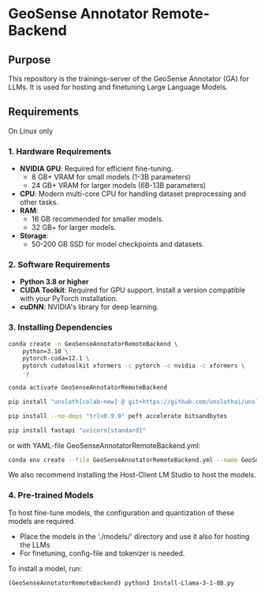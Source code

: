 # GeoSense Annotator Remote-Backend
## Purpose
This repository is the trainings-server of the GeoSense Annotator (GA) for LLMs. It is used for hosting
and finetuning Large Language Models.

## Requirements
On Linux only

### 1. Hardware Requirements
- **NVIDIA GPU**: Required for efficient fine-tuning. 
  - 8 GB+ VRAM for small models (1-3B parameters)
  - 24 GB+ VRAM for larger models (6B-13B parameters)
- **CPU**: Modern multi-core CPU for handling dataset preprocessing and other tasks.
- **RAM**: 
  - 16 GB recommended for smaller models.
  - 32 GB+ for larger models.
- **Storage**: 
  - 50-200 GB SSD for model checkpoints and datasets.

### 2. Software Requirements
- **Python 3.8 or higher**
- **CUDA Toolkit**: Required for GPU support. Install a version compatible with your PyTorch installation.
- **cuDNN**: NVIDIA's library for deep learning.

### 3. Installing Dependencies
```bash
conda create -n GeoSenseAnnotatorRemoteBackend \
    python=3.10 \
    pytorch-cuda=12.1 \
    pytorch cudatoolkit xformers -c pytorch -c nvidia -c xformers \
    -y

conda activate GeoSenseAnnotatorRemoteBackend

pip install "unsloth[colab-new] @ git+https://github.com/unslothai/unsloth.git"

pip install --no-deps "trl<0.9.0" peft accelerate bitsandbytes

pip install fastapi "uvicorn[standard]"
```
or with YAML-file GeoSenseAnnotatorRemoteBackend.yml:
```bash
conda env create --file GeoSenseAnnotatorRemoteBackend.yml --name GeoSenseAnnotatorRemoteBackend
```

We also recommend installing the Host-Client LM Studio to host the models.

### 4. Pre-trained Models
To host fine-tune models, the configuration and quantization of these models are required.
- Place the models in the './models/' directory and use it also for hosting the LLMs
- For finetuning, config-file and tokenizer is needed.

To install a model, run:
```bash
(GeoSenseAnnotatorRemoteBackend) python3 Install-Llama-3-1-8B.py
```